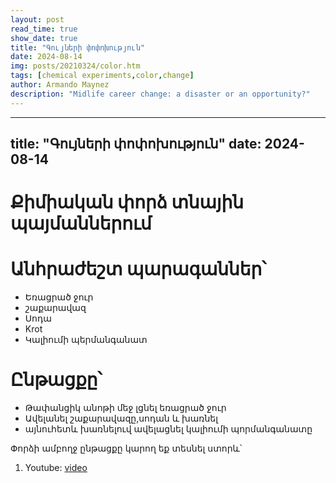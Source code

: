 ```yaml
---
layout: post
read_time: true
show_date: true
title: "Գույների փոփոխություն"
date: 2024-08-14
img: posts/20210324/color.htm
tags: [chemical experiments,color,change]
author: Armando Maynez
description: "Midlife career change: a disaster or an opportunity?"
---
```

---
title: "Գույների փոփոխություն"
date: 2024-08-14
---

# Քիմիական փորձ տնային պայմաններում 
# Անհրաժեշտ պարագաններ՝
- Եռացրած ջուր
- շաքարավազ
- Սոդա
- Krot
- Կալիումի պերմանգանատ
#  Ընթացքը՝
-  Թափանցիկ անոթի մեջ լցնել եռացրած ջուր
- Ավելանել  շաքարավազը,սոդան և խառնել
- այնուհետև խառնելուվ  ավելացնել կալիումի պորմանգանատը

Փորձի ամբողջ ընթացքը կարող եք տեսնել ստորև՝

1. Youtube: [video](https://youtube.com/shorts/1sT2ixV4uVE?si=8UOW2_bmdWlU9nHc)


